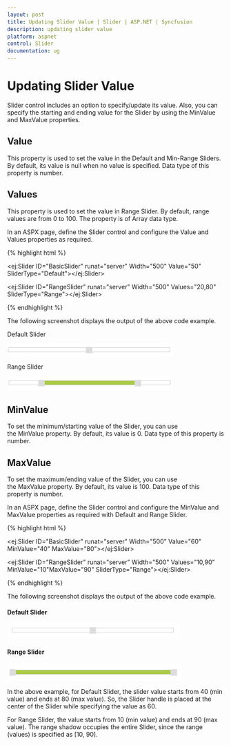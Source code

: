 ```yaml
---
layout: post
title: Updating Slider Value | Slider | ASP.NET | Syncfusion
description: updating slider value
platform: aspnet
control: Slider
documentation: ug
---
```


# Updating Slider Value

Slider control includes an option to specify/update its value. Also, you can specify the starting and ending value for the Slider by using the MinValue and MaxValue properties.

## Value

This property is used to set the value in the Default and Min-Range Sliders. By default, its value is null when no value is specified. Data type of this property is number.

## Values

This property is used to set the value in Range Slider. By default, range values are from 0 to 100. The property is of Array data type.

In an ASPX page, define the Slider control and configure the Value and Values properties as required.

{% highlight html %}

<ej:Slider ID="BasicSlider" runat="server" Width="500" Value="50" SliderType="Default"></ej:Slider> 

<ej:Slider ID="RangeSlider" runat="server" Width="500" Values="20,80" SliderType="Range"></ej:Slider>

{% endhighlight %}



The following screenshot displays the output of the above code example.



Default Slider

![](Updating-Slider-Value_images/Updating-Slider-Value_img1.png)



Range Slider

![](Updating-Slider-Value_images/Updating-Slider-Value_img2.png)



## MinValue

To set the minimum/starting value of the Slider, you can use the MinValue property. By default, its value is 0. Data type of this property is number.

## MaxValue

To set the maximum/ending value of the Slider, you can use the MaxValue property. By default, its value is 100. Data type of this property is number.

In an ASPX page, define the Slider control and configure the MinValue and MaxValue properties as required with Default and Range Slider.

{% highlight html %}

<ej:Slider ID="BasicSlider" runat="server" Width="500" Value="60" MinValue="40" MaxValue="80"></ej:Slider>

<ej:Slider ID="RangeSlider" runat="server" Width="500" Values="10,90" MinValue="10"MaxValue="90" SliderType="Range"></ej:Slider>

{% endhighlight %}



The following screenshot displays the output of the above code example.

#### Default Slider

![](Updating-Slider-Value_images/Updating-Slider-Value_img3.png)

#### Range Slider

![](Updating-Slider-Value_images/Updating-Slider-Value_img4.png)


In the above example, for Default Slider, the slider value starts from 40 (min value) and ends at 80 (max value). So, the Slider handle is placed at the center of the Slider while specifying the value as 60.

For Range Slider, the value starts from 10 (min value) and ends at 90 (max value). The range shadow occupies the entire Slider, since the range (values) is specified as [10, 90].